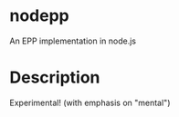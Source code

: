 nodepp
======

An EPP implementation in node.js

Description
===========

Experimental! (with emphasis on "mental")

